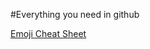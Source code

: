 #Everything you need in github

[Emoji Cheat Sheet](https://github.com/anthony789456/management/blob/main/emoji-cheat-sheet.md)
